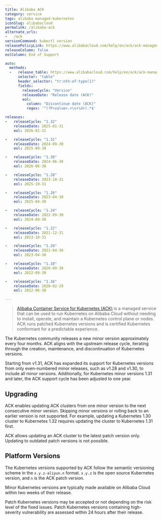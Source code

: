 ```yaml
---
title: Alibaba ACK
category: service
tags: alibaba managed-kubernetes
iconSlug: alibabacloud
permalink: /alibaba-ack
alternate_urls:
-   /ack
versionCommand: kubectl version
releasePolicyLink: https://www.alibabacloud.com/help/en/ack/ack-managed-and-ack-dedicated/user-guide/support-for-kubernetes-versions
releaseColumn: false
eolColumn: End of Support

auto:
  methods:
  -   release_table: https://www.alibabacloud.com/help/en/ack/ack-managed-and-ack-dedicated/user-guide/support-for-kubernetes-versions/
      selector: "table"
      header_selector: "tr:nth-of-type(1)"
      fields:
        releaseCycle: "Version"
        releaseDate: "Release date (ACK)"
        eol:
          column: "Discontinue date (ACK)"
          regex: '^(?P<value>.+\s+\d+).*$'

releases:
-   releaseCycle: "1.32"
    releaseDate: 2025-01-31
    eol: 2026-01-31

-   releaseCycle: "1.31"
    releaseDate: 2024-09-30
    eol: 2025-09-30

-   releaseCycle: "1.30"
    releaseDate: 2024-06-30
    eol: 2026-06-30

-   releaseCycle: "1.28"
    releaseDate: 2023-10-31
    eol: 2025-10-31

-   releaseCycle: "1.26"
    releaseDate: 2023-04-30
    eol: 2025-04-30

-   releaseCycle: "1.24"
    releaseDate: 2022-09-30
    eol: 2024-09-30

-   releaseCycle: "1.22"
    releaseDate: 2021-12-31
    eol: 2023-10-31

-   releaseCycle: "1.20"
    releaseDate: 2021-04-30
    eol: 2023-04-30

-   releaseCycle: "1.18"
    releaseDate: 2020-09-30
    eol: 2022-09-30

-   releaseCycle: "1.16"
    releaseDate: 2020-02-29
    eol: 2022-06-30

---
```


> [Alibaba Container Service for Kubernetes (ACK)](https://www.alibabacloud.com/en/product/kubernetes) is a managed
> service that can be used to run Kubernetes on Alibaba Cloud without needing to install, operate, and maintain a
> Kubernetes control plane or nodes. ACK runs patched Kubernetes versions and is certified Kubernetes conformant for a
> predictable experience.

The Kubernetes community releases a new minor version approximately every four months. ACK aligns with the upstream
release cycle, iterating through the creation, maintenance, and discontinuation of Kubernetes versions.

Starting from v1.31, ACK has expanded its support for Kubernetes versions from only even-numbered minor releases,
such as v1.28 and v1.30, to include all minor versions. Additionally, for Kubernetes minor versions 1.31 and later,
the ACK support cycle has been adjusted to one year.

## Upgrading

ACK enables updating ACK clusters from one minor version to the next consecutive minor version.
Skipping minor versions or rolling back to an earlier version is not supported.
For example, updating a Kubernetes 1.30 cluster to Kubernetes 1.32 requires updating the cluster to Kubernetes 1.31 first.

ACK allows updating an ACK cluster to the latest patch version only. Updating to outdated patch versions is not possible.

## Platform Versions

The Kubernetes versions supported by ACK follow the semantic versioning scheme in the `x.y.z-aliyun.n` format.
`x.y.z` is the open source Kubernetes version, and `n` is the ACK patch version.

Minor Kubernetes versions are typically made available on Alibaba Cloud within two weeks of their release.

Patch Kubernetes versions may be accepted or not depending on the risk level of the fixed issues.
Patch Kubernetes versions containing high-severity vulnerability are assessed within 24 hours after their release.
